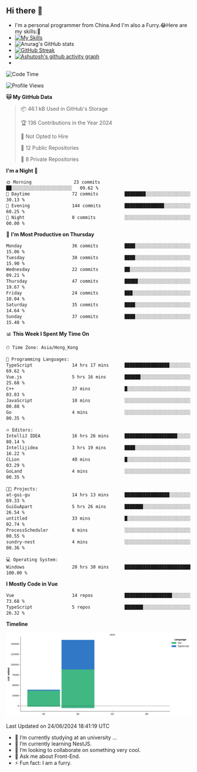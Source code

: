 ## Hi there 👋
- I'm a personal programmer from China.And I'm also a Furry.😂Here are my skills:🤔
- [![My Skills](https://skillicons.dev/icons?i=js,html,css,vue,typescript,java,golang)](https://skillicons.dev)
- ![Anurag's GitHub stats](https://github-readme-stats.vercel.app/api?username=FluffyChi-Xing&count_private=true&show_icons=true&theme=radical)
- [![GitHub Streak](https://streak-stats.demolab.com/?user=FluffyChi-Xing)](https://git.io/streak-stats)
- [![Ashutosh's github activity graph](https://github-readme-activity-graph.vercel.app/graph?username=FluffyChi-Xing&theme=github-compact)](https://github.com/ashutosh00710/github-readme-activity-graph)
- <!--START_SECTION:waka-->
![Code Time](http://img.shields.io/badge/Code%20Time-20%20hrs%2031%20mins-blue)

![Profile Views](http://img.shields.io/badge/Profile%20Views-46-blue)

**🐱 My GitHub Data** 

> 📦 46.1 kB Used in GitHub's Storage 
 > 
> 🏆 136 Contributions in the Year 2024
 > 
> 🚫 Not Opted to Hire
 > 
> 📜 12 Public Repositories 
 > 
> 🔑 8 Private Repositories 
 > 
**I'm a Night 🦉** 

```text
🌞 Morning                23 commits          ██░░░░░░░░░░░░░░░░░░░░░░░   09.62 % 
🌆 Daytime                72 commits          ████████░░░░░░░░░░░░░░░░░   30.13 % 
🌃 Evening                144 commits         ███████████████░░░░░░░░░░   60.25 % 
🌙 Night                  0 commits           ░░░░░░░░░░░░░░░░░░░░░░░░░   00.00 % 
```
📅 **I'm Most Productive on Thursday** 

```text
Monday                   36 commits          ████░░░░░░░░░░░░░░░░░░░░░   15.06 % 
Tuesday                  38 commits          ████░░░░░░░░░░░░░░░░░░░░░   15.90 % 
Wednesday                22 commits          ██░░░░░░░░░░░░░░░░░░░░░░░   09.21 % 
Thursday                 47 commits          █████░░░░░░░░░░░░░░░░░░░░   19.67 % 
Friday                   24 commits          ███░░░░░░░░░░░░░░░░░░░░░░   10.04 % 
Saturday                 35 commits          ████░░░░░░░░░░░░░░░░░░░░░   14.64 % 
Sunday                   37 commits          ████░░░░░░░░░░░░░░░░░░░░░   15.48 % 
```


📊 **This Week I Spent My Time On** 

```text
🕑︎ Time Zone: Asia/Hong_Kong

💬 Programming Languages: 
TypeScript               14 hrs 17 mins      █████████████████░░░░░░░░   69.62 % 
Vue.js                   5 hrs 16 mins       ██████░░░░░░░░░░░░░░░░░░░   25.68 % 
C++                      37 mins             █░░░░░░░░░░░░░░░░░░░░░░░░   03.03 % 
JavaScript               10 mins             ░░░░░░░░░░░░░░░░░░░░░░░░░   00.88 % 
Go                       4 mins              ░░░░░░░░░░░░░░░░░░░░░░░░░   00.35 % 

🔥 Editors: 
IntelliJ IDEA            16 hrs 26 mins      ████████████████████░░░░░   80.14 % 
Intellijidea             3 hrs 19 mins       ████░░░░░░░░░░░░░░░░░░░░░   16.22 % 
CLion                    40 mins             █░░░░░░░░░░░░░░░░░░░░░░░░   03.29 % 
GoLand                   4 mins              ░░░░░░░░░░░░░░░░░░░░░░░░░   00.35 % 

🐱‍💻 Projects: 
at-gui-gu                14 hrs 13 mins      █████████████████░░░░░░░░   69.33 % 
GuiGuApart               5 hrs 26 mins       ███████░░░░░░░░░░░░░░░░░░   26.54 % 
untitled                 33 mins             █░░░░░░░░░░░░░░░░░░░░░░░░   02.74 % 
ProcessScheduler         6 mins              ░░░░░░░░░░░░░░░░░░░░░░░░░   00.55 % 
sundry-nest              4 mins              ░░░░░░░░░░░░░░░░░░░░░░░░░   00.36 % 

💻 Operating System: 
Windows                  20 hrs 30 mins      █████████████████████████   100.00 % 
```

**I Mostly Code in Vue** 

```text
Vue                      14 repos            ██████████████████░░░░░░░   73.68 % 
TypeScript               5 repos             ███████░░░░░░░░░░░░░░░░░░   26.32 % 
```



**Timeline**

![Lines of Code chart](https://raw.githubusercontent.com/FluffyChi-Xing/FluffyChi-Xing/main/assets/bar_graph.png)


 Last Updated on 24/06/2024 18:41:19 UTC
<!--END_SECTION:waka-->
- 🔭 I’m currently studying at an university ...
- 🌱 I’m currently learning NestJS.
- 👯 I’m looking to collaborate on something very cool.
- 💬 Ask me about Front-End.
- ⚡ Fun fact: I am a furry.
